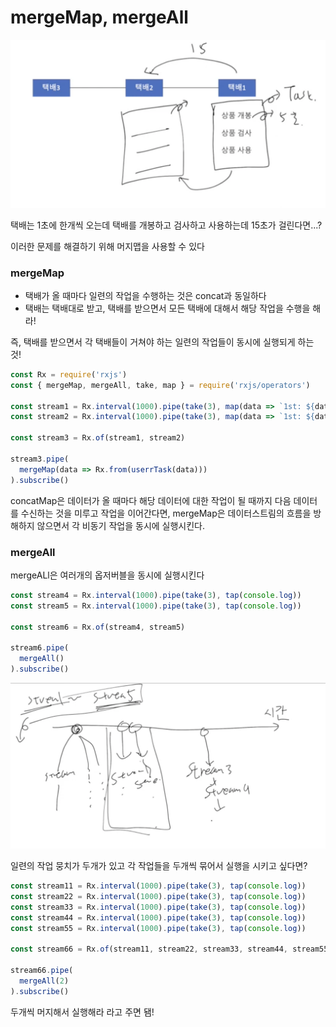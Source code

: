 # mergeMap, mergeAll

![Screen_Shot_2021-04-25_at_9.19.45_PM.png](./images/mergeMap,%20mergeAll/Screen_Shot_2021-04-25_at_9.19.45_PM.png)

택배는 1초에 한개씩 오는데 택배를 개봉하고 검사하고 사용하는데 15초가 걸린다면...?

이러한 문제를 해결하기 위해 머지맵을 사용할 수 있다

### mergeMap

- 택배가 올 때마다 일련의 작업을 수행하는 것은 concat과 동일하다
- 택배는 택배대로 받고, 택배를 받으면서 모든 택배에 대해서 해당 작업을 수행을 해라!

즉, 택배를 받으면서 각 택배들이 거쳐야 하는 일련의 작업들이 동시에 실행되게 하는 것!

```jsx
const Rx = require('rxjs')
const { mergeMap, mergeAll, take, map } = require('rxjs/operators')

const stream1 = Rx.interval(1000).pipe(take(3), map(data => `1st: ${data} `))
const stream2 = Rx.interval(1000).pipe(take(3), map(data => `1st: ${data} `))

const stream3 = Rx.of(stream1, stream2)

stream3.pipe(
  mergeMap(data => Rx.from(userrTask(data)))
).subscribe()
```

concatMap은 데이터가 올 때마다 해당 데이터에 대한 작업이 될 때까지 다음 데이터를 수신하는 것을 미루고 작업을 이어간다면, mergeMap은 데이터스트림의 흐름을 방해하지 않으면서 각 비동기 작업을 동시에 실행시킨다.

### mergeAll

mergeALl은 여러개의 옵저버블을 동시에 실행시킨다

```jsx
const stream4 = Rx.interval(1000).pipe(take(3), tap(console.log))
const stream5 = Rx.interval(1000).pipe(take(3), tap(console.log))

const stream6 = Rx.of(stream4, stream5)

stream6.pipe(
  mergeAll()
).subscribe()
```

![Screen_Shot_2021-04-25_at_9.31.15_PM.png](./images/mergeMap,%20mergeAll/Screen_Shot_2021-04-25_at_9.31.15_PM.png)

일련의 작업 뭉치가 두개가 있고 각 작업들을 두개씩 묶어서 실행을 시키고 싶다면?

```jsx
const stream11 = Rx.interval(1000).pipe(take(3), tap(console.log))
const stream22 = Rx.interval(1000).pipe(take(3), tap(console.log))
const stream33 = Rx.interval(1000).pipe(take(3), tap(console.log))
const stream44 = Rx.interval(1000).pipe(take(3), tap(console.log))
const stream55 = Rx.interval(1000).pipe(take(3), tap(console.log))

const stream66 = Rx.of(stream11, stream22, stream33, stream44, stream55)

stream66.pipe(
  mergeAll(2)
).subscribe()
```

두개씩 머지해서 실행해라 라고 주면 됌!